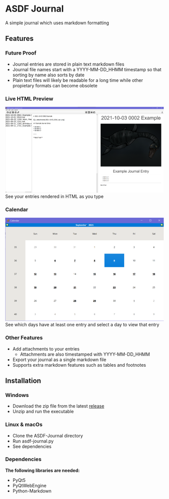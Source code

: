 # ASDF Journal
A simple journal which uses markdown formatting

## Features

### Future Proof

* Journal entries are stored in plain text markdown files
* Journal file names start with a YYYY-MM-DD_HHMM timestamp so that sorting by name also sorts by date
* Plain text files will likely be readable for a long time while other propietary formats can become obsolete

### Live HTML Preview

![screenshot](Screenshots/Screenshot1.png)
See your entries rendered in HTML as you type

### Calendar

![screenshot](Screenshots/Screenshot2.png)
See which days have at least one entry and select a day to view that entry

### Other Features

* Add attachments to your entries
  * Attachments are also timestamped with YYYY-MM-DD_HHMM
* Export your journal as a single markdown file
* Supports extra markdown features such as tables and footnotes

## Installation

### Windows

* Download the zip file from the latest [release](https://github.com/Rohitjagan/ASDF-Journal/releases)
* Unzip and run the executable

### Linux & macOs

* Clone the ASDF-Journal directory
* Run asdf-journal.py
* See dependencies

### Dependencies

**The following libraries are needed:**

* PyQt5
* PyQtWebEngine
* Python-Markdown
